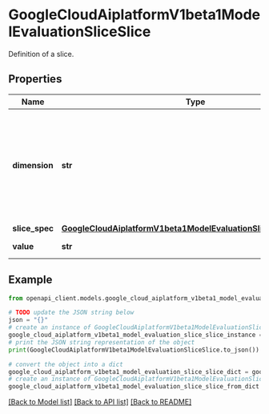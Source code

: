 # GoogleCloudAiplatformV1beta1ModelEvaluationSliceSlice

Definition of a slice.

## Properties

Name | Type | Description | Notes
------------ | ------------- | ------------- | -------------
**dimension** | **str** | Output only. The dimension of the slice. Well-known dimensions are: * &#x60;annotationSpec&#x60;: This slice is on the test data that has either ground truth or prediction with AnnotationSpec.display_name equals to value. * &#x60;slice&#x60;: This slice is a user customized slice defined by its SliceSpec. | [optional] [readonly] 
**slice_spec** | [**GoogleCloudAiplatformV1beta1ModelEvaluationSliceSliceSliceSpec**](GoogleCloudAiplatformV1beta1ModelEvaluationSliceSliceSliceSpec.md) |  | [optional] 
**value** | **str** | Output only. The value of the dimension in this slice. | [optional] [readonly] 

## Example

```python
from openapi_client.models.google_cloud_aiplatform_v1beta1_model_evaluation_slice_slice import GoogleCloudAiplatformV1beta1ModelEvaluationSliceSlice

# TODO update the JSON string below
json = "{}"
# create an instance of GoogleCloudAiplatformV1beta1ModelEvaluationSliceSlice from a JSON string
google_cloud_aiplatform_v1beta1_model_evaluation_slice_slice_instance = GoogleCloudAiplatformV1beta1ModelEvaluationSliceSlice.from_json(json)
# print the JSON string representation of the object
print(GoogleCloudAiplatformV1beta1ModelEvaluationSliceSlice.to_json())

# convert the object into a dict
google_cloud_aiplatform_v1beta1_model_evaluation_slice_slice_dict = google_cloud_aiplatform_v1beta1_model_evaluation_slice_slice_instance.to_dict()
# create an instance of GoogleCloudAiplatformV1beta1ModelEvaluationSliceSlice from a dict
google_cloud_aiplatform_v1beta1_model_evaluation_slice_slice_from_dict = GoogleCloudAiplatformV1beta1ModelEvaluationSliceSlice.from_dict(google_cloud_aiplatform_v1beta1_model_evaluation_slice_slice_dict)
```
[[Back to Model list]](../README.md#documentation-for-models) [[Back to API list]](../README.md#documentation-for-api-endpoints) [[Back to README]](../README.md)


